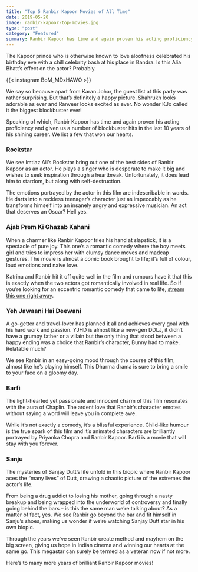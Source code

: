 ```yaml
---
title: "Top 5 Ranbir Kapoor Movies of All Time"
date: 2019-05-20
image: ranbir-kapoor-top-movies.jpg
type: "post"
category: "Featured"
summary: Ranbir Kapoor has time and again proven his acting proficiency and given us a number of blockbuster hits in the last 10 years of his shining career. We list a few that won our hearts!
---
```


The Kapoor prince who is otherwise known to love aloofness celebrated his birthday eve with a chill celebrity bash at his place in Bandra. Is this Alia Bhatt’s effect on the actor? Probably.

{{< instagram BoM_MDxHAWO >}}

We say so because apart from Karan Johar, the guest list at this party was rather surprising. But that’s definitely a happy picture. Shahrukh looks adorable as ever and Ranveer looks excited as ever. No wonder KJo called it the biggest blockbuster ever!

Speaking of which, Ranbir Kapoor has time and again proven his acting proficiency and given us a number of blockbuster hits in the last 10 years of his shining career. We list a few that won our hearts.

<h3>Rockstar</h3>
We see Imtiaz Ali’s Rockstar bring out one of the best sides of Ranbir Kapoor as an actor. He plays a singer who is desperate to make it big and wishes to seek inspiration through a heartbreak. Unfortunately, it does lead him to stardom, but along with self-destruction.

The emotions portrayed by the actor in this film are indescribable in words. He darts into a reckless teenager’s character just as impeccably as he transforms himself into an insanely angry and expressive musician. An act that deserves an Oscar? Hell yes.

<h3>Ajab Prem Ki Ghazab Kahani</h3>
When a charmer like Ranbir Kapoor tries his hand at slapstick, it is a spectacle of pure joy. This one’s a romantic comedy where the boy meets girl and tries to impress her with clumsy dance moves and madcap gestures. The movie is almost a comic book brought to life; it’s full of colour, loud emotions and naive love.

Katrina and Ranbir hit it off quite well in the film and rumours have it that this is exactly when the two actors got romantically involved in real life. So if you’re looking for an eccentric romantic comedy that came to life, <a href="https://spuul.com/videos/16899-ajab-prem-ki-ghazab-kahani" rel="noopener">stream this one right away</a>.

<h3>Yeh Jawaani Hai Deewani</h3>
A go-getter and travel-lover has planned it all and achieves every goal with his hard work and passion. YJHD is almost like a new-gen DDLJ, it didn’t have a grumpy father or a villain but the only thing that stood between a happy ending was a choice that Ranbir’s character, Bunny had to make. Relatable much?

We see Ranbir in an easy-going mood through the course of this film, almost like he’s playing himself. This Dharma drama is sure to bring a smile to your face on a gloomy day.

<h3>Barfi</h3>
The light-hearted yet passionate and innocent charm of this film resonates with the aura of Chaplin. The ardent love that Ranbir’s character emotes without saying a word will leave you in complete awe.

While it’s not exactly a comedy, it’s a blissful experience. Child-like humour is the true spark of this film and it’s animated characters are brilliantly portrayed by Priyanka Chopra and Ranbir Kapoor. Barfi is a movie that will stay with you forever.

<h3>Sanju</h3>
The mysteries of Sanjay Dutt’s life unfold in this biopic where Ranbir Kapoor aces the “many lives” of Dutt, drawing a chaotic picture of the extremes the actor’s life.

From being a drug addict to losing his mother, going through a nasty breakup and being wrapped into the underworld of controversy and finally going behind the bars – is this the same man we’re talking about? As a matter of fact, yes. We see Ranbir go beyond the bar and fit himself in Sanju’s shoes, making us wonder if we’re watching Sanjay Dutt star in his own biopic.


Through the years we've seen Ranbir create method and mayhem on the big screen, giving us hope in Indian cinema and winning our hearts at the same go. This megastar can surely be termed as a veteran now if not more.

Here’s to many more years of brilliant Ranbir Kapoor movies!
